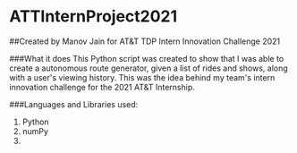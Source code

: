 # ATTInternProject2021

##Created by Manov Jain for AT&T TDP Intern Innovation Challenge 2021


###What it does
This Python script was created to show that I was able to create a autonomous route generator, given a list of rides and shows, along with a user's viewing history. This was the idea behind my team's intern innovation challenge for the 2021 AT&T Internship.

###Languages and Libraries used:
1. Python
2. numPy
3. 
